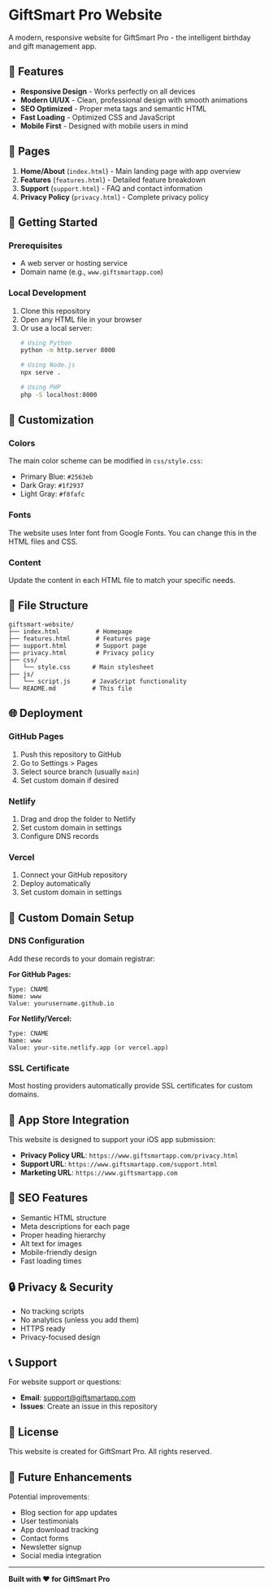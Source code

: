 # GiftSmart Pro Website

A modern, responsive website for GiftSmart Pro - the intelligent birthday and gift management app.

## 🌟 Features

- **Responsive Design** - Works perfectly on all devices
- **Modern UI/UX** - Clean, professional design with smooth animations
- **SEO Optimized** - Proper meta tags and semantic HTML
- **Fast Loading** - Optimized CSS and JavaScript
- **Mobile First** - Designed with mobile users in mind

## 📱 Pages

1. **Home/About** (`index.html`) - Main landing page with app overview
2. **Features** (`features.html`) - Detailed feature breakdown
3. **Support** (`support.html`) - FAQ and contact information
4. **Privacy Policy** (`privacy.html`) - Complete privacy policy

## 🚀 Getting Started

### Prerequisites
- A web server or hosting service
- Domain name (e.g., `www.giftsmartapp.com`)

### Local Development
1. Clone this repository
2. Open any HTML file in your browser
3. Or use a local server:
   ```bash
   # Using Python
   python -m http.server 8000
   
   # Using Node.js
   npx serve .
   
   # Using PHP
   php -S localhost:8000
   ```

## 🎨 Customization

### Colors
The main color scheme can be modified in `css/style.css`:
- Primary Blue: `#2563eb`
- Dark Gray: `#1f2937`
- Light Gray: `#f8fafc`

### Fonts
The website uses Inter font from Google Fonts. You can change this in the HTML files and CSS.

### Content
Update the content in each HTML file to match your specific needs.

## 📁 File Structure

```
giftsmart-website/
├── index.html          # Homepage
├── features.html       # Features page
├── support.html        # Support page
├── privacy.html        # Privacy policy
├── css/
│   └── style.css      # Main stylesheet
├── js/
│   └── script.js      # JavaScript functionality
└── README.md          # This file
```

## 🌐 Deployment

### GitHub Pages
1. Push this repository to GitHub
2. Go to Settings > Pages
3. Select source branch (usually `main`)
4. Set custom domain if desired

### Netlify
1. Drag and drop the folder to Netlify
2. Set custom domain in settings
3. Configure DNS records

### Vercel
1. Connect your GitHub repository
2. Deploy automatically
3. Set custom domain in settings

## 🔧 Custom Domain Setup

### DNS Configuration
Add these records to your domain registrar:

**For GitHub Pages:**
```
Type: CNAME
Name: www
Value: yourusername.github.io
```

**For Netlify/Vercel:**
```
Type: CNAME
Name: www
Value: your-site.netlify.app (or vercel.app)
```

### SSL Certificate
Most hosting providers automatically provide SSL certificates for custom domains.

## 📱 App Store Integration

This website is designed to support your iOS app submission:

- **Privacy Policy URL**: `https://www.giftsmartapp.com/privacy.html`
- **Support URL**: `https://www.giftsmartapp.com/support.html`
- **Marketing URL**: `https://www.giftsmartapp.com`

## 🎯 SEO Features

- Semantic HTML structure
- Meta descriptions for each page
- Proper heading hierarchy
- Alt text for images
- Mobile-friendly design
- Fast loading times

## 🔒 Privacy & Security

- No tracking scripts
- No analytics (unless you add them)
- HTTPS ready
- Privacy-focused design

## 📞 Support

For website support or questions:
- **Email**: support@giftsmartapp.com
- **Issues**: Create an issue in this repository

## 📄 License

This website is created for GiftSmart Pro. All rights reserved.

## 🚀 Future Enhancements

Potential improvements:
- Blog section for app updates
- User testimonials
- App download tracking
- Contact forms
- Newsletter signup
- Social media integration

---

**Built with ❤️ for GiftSmart Pro**

